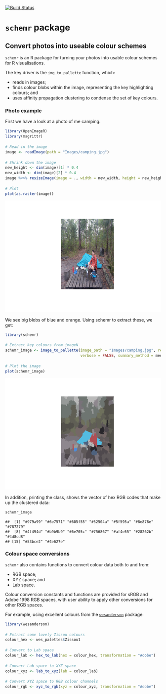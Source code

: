 [![Build Status](https://travis-ci.org/stuart-morrison/schemr.svg?branch=master)](https://travis-ci.org/stuart-morrison/schemr)

`schemr` package
================

Convert photos into useable colour schemes
------------------------------------------

`schemr` is an R package for turning your photos into usable colour
schemes for R visualisations.

The key driver is the `img_to_pallette` function, which:

-   reads in images;
-   finds colour blobs within the image, representing the key
    highlighting colours; and
-   uses affinity propagation clustering to condense the set of key
    colours.

### Photo example

First we have a look at a photo of me camping.

``` r
library(OpenImageR)
library(magrittr)

# Read in the image
image <- readImage(path = "Images/camping.jpg")

# Shrink down the image
new_height <- dim(image)[1] * 0.4
new_width <- dim(image)[2] * 0.4
image %<>% resizeImage(image = ., width = new_width, height = new_height)

# Plot
plot(as.raster(image))
```

![](README_files/figure-markdown_github/unnamed-chunk-1-1.png)

We see big blobs of blue and orange. Using schemr to extract these, we
get:

``` r
library(schemr)

# Extract key colours from imageN
schemr_image <- image_to_pallette(image_path = "Images/camping.jpg", resize_factor = 0.4,
                                  verbose = FALSE, summary_method = median)

# Plot the image
plot(schemr_image)
```

![](README_files/figure-markdown_github/unnamed-chunk-2-1.png)

In addition, printing the class, shows the vector of hex RGB codes that
make up the clustered data:

``` r
schemr_image
```

    ##  [1] "#979a99" "#6e7571" "#605f55" "#52504a" "#5f595a" "#8e878e" "#787279"
    ##  [8] "#4f494d" "#b9b9b9" "#6e705c" "#756867" "#af4e55" "#28262b" "#4d8cd8"
    ## [15] "#53bce2" "#4e627e"

### Colour space conversions

`schemr` also contains functions to convert colour data both to and
from:

-   RGB space;
-   XYZ space; and
-   Lab space.

Colour conversion constants and functions are provided for sRGB and
Adobe 1998 RGB spaces, with user ability to apply other conversions for
other RGB spaces.

For example, using excellent colours from the
[`wesanderson`](https://github.com/karthik/wesanderson) package:

``` r
library(wesanderson)

# Extract some lovely Zissou colours
colour_hex <- wes_palettes$Zissou1

# Convert to Lab space
colour_lab <- hex_to_lab(hex = colour_hex, transformation = "Adobe")

# Convert Lab space to XYZ space
colour_xyz <- lab_to_xyz(lab = colour_lab)

# Convert XYZ space to RGB colour channels
colour_rgb <- xyz_to_rgb(xyz = colour_xyz, transformation = "Adobe")
```
